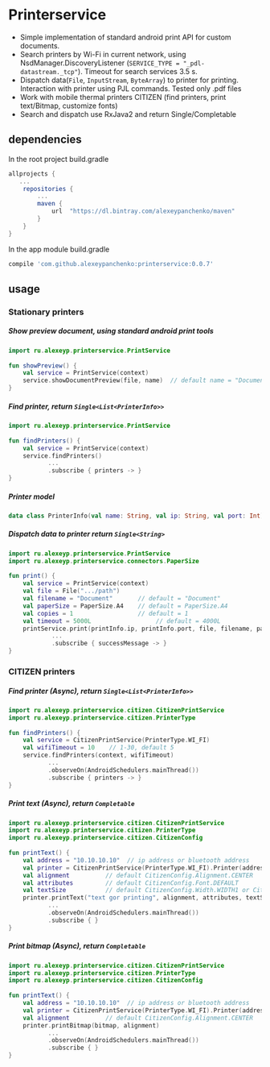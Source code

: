 # Printerservice
* Simple implementation of standard android print API for custom documents.
* Search printers by Wi-Fi in current network, using NsdManager.DiscoveryListener (`SERVICE_TYPE = "_pdl-datastream._tcp"`). Timeout for search services 3.5 s.
* Dispatch data(`File`, `InputStream`, `ByteArray`) to printer for printing. Interaction with printer using PJL commands. Tested only .pdf files
* Work with mobile thermal printers CITIZEN (find printers, print text/Bitmap, customize fonts)
* Search and dispatch use RxJava2 and return Single/Completable

## dependencies
In the root project build.gradle
```groovy
allprojects {
   ...
    repositories {
        ...
        maven {
            url  "https://dl.bintray.com/alexeypanchenko/maven"
        }
    }
}
```
In the app module build.gradle
```groovy
compile 'com.github.alexeypanchenko:printerservice:0.0.7'
```
## usage
### Stationary printers
##### Show preview document, using standard android print tools
```kotlin
import ru.alexeyp.printerservice.PrintService
    
fun showPreview() {
    val service = PrintService(context)
    service.showDocumentPreview(file, name)  // default name = "Document" 
}
```
##### Find printer, return `Single<List<PrinterInfo>>`
```kotlin
import ru.alexeyp.printerservice.PrintService
    
fun findPrinters() {
    val service = PrintService(context)
    service.findPrinters()
           ...
           .subscribe { printers -> }
}
```
##### Printer model
```kotlin
data class PrinterInfo(val name: String, val ip: String, val port: Int)
```
##### Dispatch data to printer return `Single<String>`
```kotlin
import ru.alexeyp.printerservice.PrintService
import ru.alexeyp.printerservice.connectors.PaperSize
    
fun print() {
    val service = PrintService(context)
    val file = File(".../path")
    val filename = "Document"       // default = "Document"
    val paperSize = PaperSize.A4    // default = PaperSize.A4
    val copies = 1                  // default = 1
    val timeout = 5000L                  // default = 4000L
    printService.print(printInfo.ip, printInfo.port, file, filename, paperSize, copies, timeout)
            ...
            .subscribe { successMessage -> }
}
```
### CITIZEN printers
##### Find printer (Async), return `Single<List<PrinterInfo>>`
```kotlin
import ru.alexeyp.printerservice.citizen.CitizenPrintService
import ru.alexeyp.printerservice.citizen.PrinterType
    
fun findPrinters() {
    val service = CitizenPrintService(PrinterType.WI_FI)
    val wifiTimeout = 10    // 1-30, default 5
    service.findPrinters(context, wifiTimeout)
           ...
           .observeOn(AndroidSchedulers.mainThread())
           .subscribe { printers -> }
}
```
##### Print text (Async), return `Completable`
```kotlin
import ru.alexeyp.printerservice.citizen.CitizenPrintService
import ru.alexeyp.printerservice.citizen.PrinterType
import ru.alexeyp.printerservice.citizen.CitizenConfig
    
fun printText() {
    val address = "10.10.10.10"  // ip address or bluetooth address
    val printer = CitizenPrintService(PrinterType.WI_FI).Printer(address)
    val alignment          // default CitizenConfig.Alignment.CENTER
    val attributes         // default CitizenConfig.Font.DEFAULT
    val textSize           // default CitizenConfig.Width.WIDTH1 or CitizenConfig.Height.HEIGHT1
    printer.printText("text gor printing", alignment, attributes, textSize)
           ...
           .observeOn(AndroidSchedulers.mainThread())
           .subscribe { }
}
```
##### Print bitmap (Async), return `Completable`
```kotlin
import ru.alexeyp.printerservice.citizen.CitizenPrintService
import ru.alexeyp.printerservice.citizen.PrinterType
import ru.alexeyp.printerservice.citizen.CitizenConfig
    
fun printText() {
    val address = "10.10.10.10"  // ip address or bluetooth address
    val printer = CitizenPrintService(PrinterType.WI_FI).Printer(address)
    val alignment          // default CitizenConfig.Alignment.CENTER
    printer.printBitmap(bitmap, alignment)
           ...
           .observeOn(AndroidSchedulers.mainThread())
           .subscribe { }
}
```